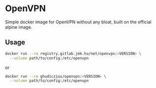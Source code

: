 # OpenVPN

Simple docker image for OpenVPN without any bloat, built on the official alpine image.

## Usage

```sh
docker run --rm registry.gitlab.jmk.hu/net/openvpn:<VERSION> \
  --volume path/to/config:/etc/openvpn
```

or

```sh
docker run --rm ghudiczius/openvpn:<VERSION> \
  --volume path/to/config:/etc/openvpn
```
